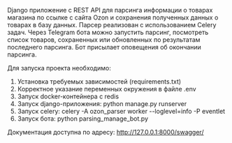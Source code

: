 Django приложение с REST API для парсинга информации о товарах магазина по ссылке с сайта Ozon 
и сохранения полученных данных о товарах в базу данных. 
Парсер реализован с использованием Celery задач.
Через Telegram бота можно запустить парсинг, посмотреть список товаров, сохраненных или обновленных 
по результатам последнего парсинга. Бот присылает оповещения об окончании парсинга. 

Для запуска проекта необходимо:
1. Установка требуемых зависимостей (requirements.txt)
2. Корректное указание переменных окружения в файле .env
3. Запуск docker-контейнера с redis
4. Запуск django-приложения: python manage.py runserver 
5. Запуск celery: celery -A ozon_parser worker --loglevel=info -P eventlet 
6. Запуск бота: python parsing_manage_bot.py

Документация доступна по адресу: http://127.0.0.1:8000/swagger/